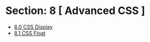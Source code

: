 # Section: 8 [ Advanced CSS ]

* [8.0 CSS Display](./8.0%20CSS%20Display/)
* [8.1 CSS Float](./8.1%20CSS%20Float/)